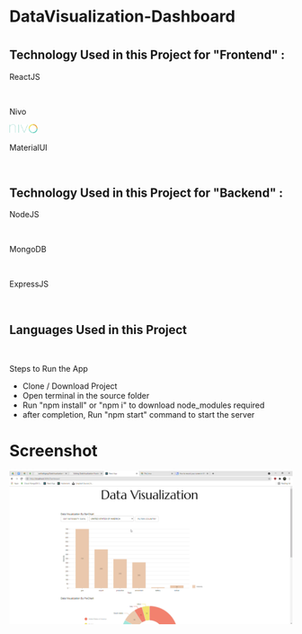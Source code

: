 <h1>DataVisualization-Dashboard<h1>
  
 
 
<h2>Technology Used in this Project for "Frontend" :</h2>
  <p>ReactJS</p>
    <img width=50px src="https://upload.wikimedia.org/wikipedia/commons/a/a7/React-icon.svg" alt="" </img>
  <p>Nivo</p>
  <img width=50px src="https://raw.githubusercontent.com/plouc/nivo/master/nivo.png" alt="" </img>
  <p>MaterialUI</p>
   <img width=50px src="https://material-ui.com/static/logo.png" alt="" </img>
 <h2>Technology Used in this Project for "Backend" :</h2>
  <p>NodeJS</p>
   <img width=50px src="https://i2.wp.com/chandanbhagat.com.np/wp-content/uploads/2021/05/nodejs-45adbe594d.png?fit=512%2C512&ssl=1" alt="" </img>
  <p>MongoDB</p>
  <img width=50px src="https://cdn.worldvectorlogo.com/logos/mongodb-icon-1.svg" alt="" </img>
  <p>ExpressJS</p>
    <img width=60px src="https://www.stevehcao.com/images/techDeck/Expressjs.png" alt="" </img>
   <h2>Languages Used in this Project</h2>
  <img width=50px src="https://www.freepnglogos.com/uploads/javascript-png/javascript-vector-logo-yellow-png-transparent-javascript-vector-12.png" alt="" </img>
   <img width=50px src="https://www.vnurture.in/wp-content/uploads/2019/09/html5-icon-13.png" alt="" </img>
   <img width=50px src="https://cdn4.iconfinder.com/data/icons/social-media-logos-6/512/121-css3-512.png" alt="" </img>
  
  
Steps to Run the App
  <ul>
    <li>Clone / Download Project</li>
 <li>Open terminal in the source folder</li>
<li>Run "npm install" or "npm i" to download node_modules required</li>
<li>after completion, Run "npm start" command to start the server</li>
  </ul>
  
  <h1>Screenshot</h1>
  <img src="/1.png" </img>
  
